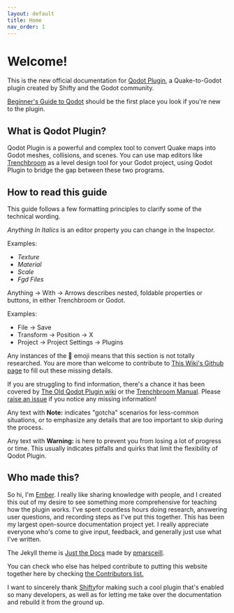 ```yaml
---
layout: default
title: Home
nav_order: 1
---
```


# Welcome!

This is the new official documentation for [Qodot Plugin](https://github.com/QodotPlugin/qodot-plugin), a Quake-to-Godot plugin created by Shifty and the Godot community.

[Beginner's Guide to Qodot](/docs/beginner's-guide-to-qodot/) should be the first place you look if you're new to the plugin.

## What is Qodot Plugin?

Qodot Plugin is a powerful and complex tool to convert Quake maps into Godot meshes, collisions, and scenes. You can use map editors like [Trenchbroom](https://trenchbroom.github.io/) as a level design tool for your Godot project, using Qodot Plugin to bridge the gap between these two programs.

## How to read this guide

This guide follows a few formatting principles to clarify some of the technical wording.

_Anything In Italics_ is an editor property you can change in the Inspector.

Examples:
-   _Texture_
-   _Material_
-   _Scale_
-   _Fgd Files_

Anything → With → Arrows describes nested, foldable properties or buttons, in either Trenchbroom or Godot.

Examples:
-   File → Save
-   Transform → Position → X
-   Project → Project Settings → Plugins

Any instances of the 🚧 emoji means that this section is not totally researched. You are more than welcome to contribute to [This Wiki's Github page](https://github.com/QodotPlugin/qodotplugin.github.io) to fill out these missing details.

If you are struggling to find information, there's a chance it has been covered by [The Old Qodot Plugin wiki](https://github.com/QodotPlugin/qodot-plugin/wiki) or the [Trenchbroom Manual](https://trenchbroom.github.io/manual/latest/). Please [raise an issue](https://github.com/QodotPlugin/qodotplugin.github.io/issues/new) if you notice any missing information!

Any text with **Note:** indicates "gotcha" scenarios for less-common situations, or to emphasize any details that are too important to skip during the process.

Any text with **Warning:** is here to prevent you from losing a lot of progress or time. This usually indicates pitfalls and quirks that limit the flexibility of Qodot Plugin.

## Who made this?

So hi, I'm [Ember](https://github.com/deertears/). I really like sharing knowledge with people, and I created this out of my desire to see something more comprehensive for teaching how the plugin works. I've spent countless hours doing research, answering user questions, and recording steps as I've put this together. This has been my largest open-source documentation project yet. I really appreciate everyone who's come to give input, feedback, and generally just use what I've written.

The Jekyll theme is [Just the Docs](https://github.com/pmarsceill/just-the-docs) made by [pmarsceill](https://github.com/pmarsceill/).

You can check who else has helped contribute to putting this website together here by checking [the Contributors list.](https://github.com/QodotPlugin/qodotplugin.github.io/graphs/contributors)

I want to sincerely thank [Shifty](https://github.com/shfty/)for making such a cool plugin that's enabled so many developers, as well as for letting me take over the documentation and rebuild it from the ground up.